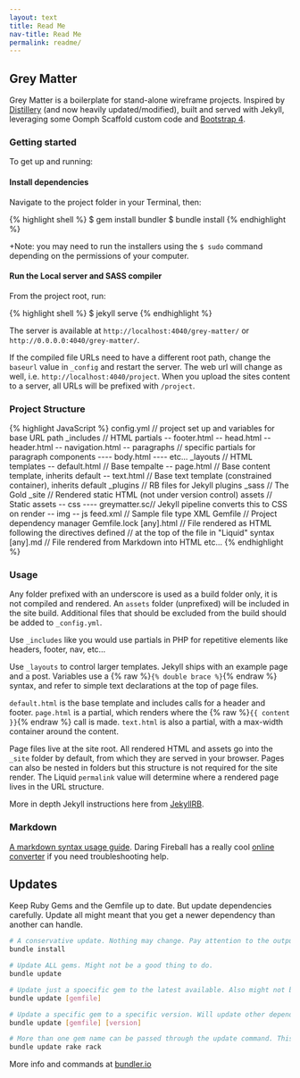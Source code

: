 ```yaml
---
layout: text
title: Read Me
nav-title: Read Me
permalink: readme/
---
```


## Grey Matter

Grey Matter is a boilerplate for stand-alone wireframe projects. Inspired by [Distillery](https://github.com/thinkshout/distillery/tree/master/) (and now heavily updated/modified), built and served with Jekyll, leveraging some Oomph Scaffold custom code and [Bootstrap 4](https://getbootstrap.com/docs/4.0/getting-started/download/).


### Getting started
To get up and running:


#### Install dependencies
Navigate to the project folder in your Terminal, then:

{% highlight shell %}
$ gem install bundler
$ bundle install
{% endhighlight %}

+Note: you may need to run the installers using the `$ sudo` command depending on the permissions of your computer.


#### Run the Local server and SASS compiler
From the project root, run: 

{% highlight shell %}
$ jekyll serve
{% endhighlight  %}

The server is available at `http://localhost:4040/grey-matter/` or  `http://0.0.0.0:4040/grey-matter/`. 

If the compiled file URLs need to have a different root path, change the `baseurl` value in  `_config` and restart the server. The web url will change as well, i.e. `http://localhost:4040/project`. When you upload the sites content to a server, all URLs will be prefixed with `/project`.


### Project Structure
{% highlight JavaScript %}
config.yml        // project set up and variables for base URL path
_includes         // HTML partials
-- footer.html
-- head.html
-- header.html
-- navigation.html
-- paragraphs     // specific partials for paragraph components
---- body.html
---- etc...
_layouts          // HTML templates
-- default.html   // Base tempalte
-- page.html      // Base content template, inherits default
-- text.html      // Base text template (constrained container), inherits default
_plugins          // RB files for Jekyll plugins
_sass             // The Gold
_site             // Rendered static HTML (not under version control)
assets            // Static assets
-- css
---- greymatter.sc// Jekyll pipeline converts this to CSS on render
-- img
-- js
feed.xml          // Sample file type XML
Gemfile           // Project dependency manager
Gemfile.lock
[any].html        // File rendered as HTML following the directives defined
                  // at the top of the file in "Liquid" syntax
[any].md          // File rendered from Markdown into HTML
etc...
{% endhighlight %}


### Usage
Any folder prefixed with an underscore is used as a build folder only, it is not compiled and rendered. An `assets` folder (unprefixed) will be included in the site build. Additional files that should be excluded from the build should be added to `_config.yml`.

Use `_includes` like you would use partials in PHP for repetitive elements like headers, footer, nav, etc…

Use `_layouts` to control larger templates. Jekyll ships with an example page and a post. Variables use a {% raw %}`{% double brace %}`{% endraw %} syntax, and refer to simple text declarations at the top of page files. 

`default.html` is the base template and includes calls for a header and footer. `page.html` is a partial, which renders where the {% raw %}`{{ content }}`{% endraw %} call is made. `text.html` is also a partial, with a max-width container around the content. 

Page files live at the site root. All rendered HTML and assets go into the `_site` folder by default, from which they are served in your browser. Pages can also be nested in folders but this structure is not required for the site render. The Liquid `permalink` value will determine where a rendered page lives in the URL structure.

More in depth Jekyll instructions here from [JekyllRB](https://jekyllrb.com/).


### Markdown
[A markdown syntax usage guide](https://github.com/fletcher/MultiMarkdown/blob/master/Documentation/Markdown%20Syntax.md). Daring Fireball has a really cool [online converter](http://daringfireball.net/projects/markdown/dingus) if you need troubleshooting help.


## Updates
Keep Ruby Gems and the Gemfile up to date. But update dependencies carefully. Update all might meant that you get a newer dependency than another can handle. 

```sh
# A conservative update. Nothing may change. Pay attention to the output, which should include versions of all dependencies installed. 
bundle install

# Update ALL gems. Might not be a good thing to do. 
bundle update

# Update just a spoecific gem to the latest available. Also might not be the best thing to do.
bundle update [gemfile]

# Update a specific gem to a specific version. Will update other dependencies if required. The most conservative approach. 
bundle update [gemfile] [version]

# More than one gem name can be passed through the update command. This will only update the two named gem files:
bundle update rake rack
```

More info and commands at [bundler.io](https://bundler.io/v2.0/man/bundle-update.1.html)
